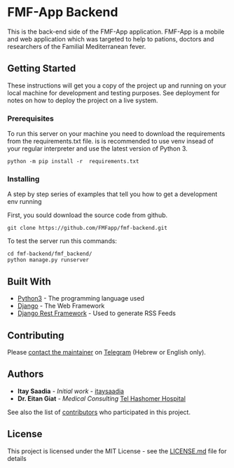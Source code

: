 # FMF-App Backend

This is the back-end side of the FMF-App application. 
FMF-App is a mobile and web application which was targeted to help to pations, doctors and researchers of the Familial Mediterranean fever.

## Getting Started

These instructions will get you a copy of the project up and running on your local machine for development and testing purposes. See deployment for notes on how to deploy the project on a live system.

### Prerequisites

To run this server on your machine you need to download the requirements from the requirements.txt file. 
is is recommended to use venv insead of your regular interpreter and use the latest version of Python 3.
```
python -m pip install -r  requirements.txt
```

### Installing

A step by step series of examples that tell you how to get a development env running

First, you sould download the source code from github.
```
git clone https://github.com/FMFapp/fmf-backend.git 
```

To test the server run this commands:
```
cd fmf-backend/fmf_backend/
python manage.py runserver
```

## Built With

* [Python3](https://www.python.org/) - The programming language used
* [Django](https://www.djangoproject.com/) - The Web Framework
* [Django Rest Framework](https://www.django-rest-framework.org/) - Used to generate RSS Feeds

## Contributing

Please [contact the maintainer](https://t.me/d4rk_0lympus) on [Telegram](https://telegram.org/) (Hebrew or English only).


## Authors

* **Itay Saadia** - *Initial work* - [itaysaadia](https://github.com/itaysaadia)
* **Dr. Eitan Giat** - *Medical Consulting* [Tel Hashomer Hospital](https://www.sheba.co.il/%D7%93%D7%A8_%D7%90%D7%99%D7%AA%D7%9F_%D7%92%D7%99%D7%90%D7%AA)

See also the list of [contributors](https://github.com/your/project/contributors) who participated in this project.

## License

This project is licensed under the MIT License - see the [LICENSE.md](LICENSE.md) file for details

